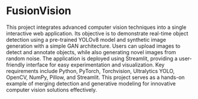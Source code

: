 # FusionVision
This project integrates advanced computer vision techniques into a single interactive web application. 
Its objective is to demonstrate real-time object detection using a pre-trained YOLOv8 model and synthetic image generation with a simple GAN architecture. Users can upload images to detect and annotate objects, while also generating novel images from random noise. The application is deployed using Streamlit, providing a user-friendly interface for easy experimentation and visualization. Key requirements include Python, PyTorch, Torchvision, Ultralytics YOLO, OpenCV, NumPy, Pillow, and Streamlit. This project serves as a hands-on example of merging detection and generative modeling for innovative computer vision solutions effectively.
